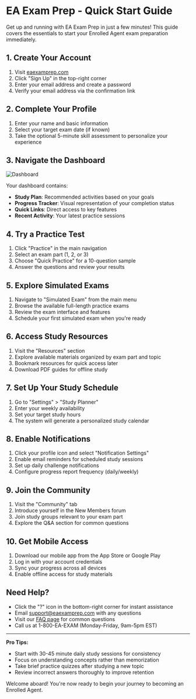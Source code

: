 # EA Exam Prep - Quick Start Guide

Get up and running with EA Exam Prep in just a few minutes! This guide covers the essentials to start your Enrolled Agent exam preparation immediately.

## 1. Create Your Account

1. Visit [eaexamprep.com](https://eaexamprep.com)
2. Click "Sign Up" in the top-right corner
3. Enter your email address and create a password
4. Verify your email address via the confirmation link

## 2. Complete Your Profile

1. Enter your name and basic information
2. Select your target exam date (if known)
3. Take the optional 5-minute skill assessment to personalize your experience

## 3. Navigate the Dashboard

![Dashboard](https://via.placeholder.com/600x300?text=Dashboard)

Your dashboard contains:
- **Study Plan**: Recommended activities based on your goals
- **Progress Tracker**: Visual representation of your completion status
- **Quick Links**: Direct access to key features
- **Recent Activity**: Your latest practice sessions

## 4. Try a Practice Test

1. Click "Practice" in the main navigation
2. Select an exam part (1, 2, or 3)
3. Choose "Quick Practice" for a 10-question sample
4. Answer the questions and review your results

## 5. Explore Simulated Exams

1. Navigate to "Simulated Exam" from the main menu
2. Browse the available full-length practice exams
3. Review the exam interface and features
4. Schedule your first simulated exam when you're ready

## 6. Access Study Resources

1. Visit the "Resources" section
2. Explore available materials organized by exam part and topic
3. Bookmark resources for quick access later
4. Download PDF guides for offline study

## 7. Set Up Your Study Schedule

1. Go to "Settings" > "Study Planner"
2. Enter your weekly availability
3. Set your target study hours
4. The system will generate a personalized study calendar

## 8. Enable Notifications

1. Click your profile icon and select "Notification Settings"
2. Enable email reminders for scheduled study sessions
3. Set up daily challenge notifications
4. Configure progress report frequency (daily/weekly)

## 9. Join the Community

1. Visit the "Community" tab
2. Introduce yourself in the New Members forum
3. Join study groups relevant to your exam part
4. Explore the Q&A section for common questions

## 10. Get Mobile Access

1. Download our mobile app from the App Store or Google Play
2. Log in with your account credentials
3. Sync your progress across all devices
4. Enable offline access for study materials

## Need Help?

- Click the "?" icon in the bottom-right corner for instant assistance
- Email support@eaexamprep.com with any questions
- Visit our [FAQ page](https://eaexamprep.com/faq) for common questions
- Call us at 1-800-EA-EXAM (Monday-Friday, 9am-5pm EST)

---

**Pro Tips:**
- Start with 30-45 minute daily study sessions for consistency
- Focus on understanding concepts rather than memorization
- Take brief practice quizzes after studying a new topic
- Review incorrect answers thoroughly to improve retention

Welcome aboard! You're now ready to begin your journey to becoming an Enrolled Agent. 